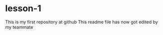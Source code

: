 # lesson-1
This is my first repository at github
This readme file has now got edited by my teammate
